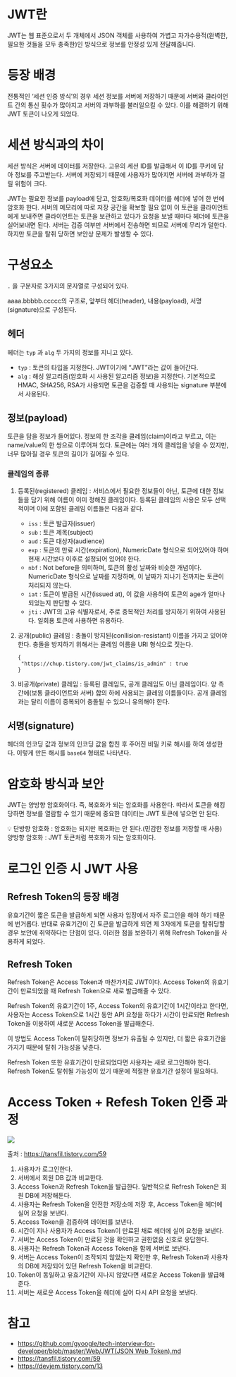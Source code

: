 # JWT란

JWT는 웹 표준으로서 두 개체에서 JSON 객체를 사용하여 가볍고 자가수용적(완벽한, 필요한 것들을 모두 충족한)인 방식으로 정보를 안정성 있게 전달해줍니다.

# 등장 배경

전통적인 ‘세션 인증 방식’의 경우 세션 정보를 서버에 저장하기 때문에 서버와 클라이언트 간의 통신 횟수가 많아지고 서버의 과부하를 불러일으킬 수 있다. 이를 해결하기 위해 JWT 토큰이 나오게 되었다.

# 세션 방식과의 차이

세션 방식은 서버에 데이터를 저장한다. 고유의 세션 ID를 발급해서 이 ID를 쿠키에 담아 정보를 주고받는다. 서버에 저장되기 때문에 사용자가 많아지면 서버에 과부하가 걸릴 위험이 크다.

JWT는 필요한 정보를 payload에 담고, 암호화/복호화 데이터를 헤더에 넣어 한 번에 암호화 한다. 서버의 메모리에 따로 저장 공간을 확보할 필요 없이 이 토큰을 클라이언트에게 보내주면 클라이언트는 토큰을 보관하고 있다가 요청을 보낼 때마다 헤더에 토큰을 실어보내면 된다. 서버는 검증 여부만 서버에서 전송하면 되므로 서버에 무리가 덜한다. 하지만 토큰을 탈취 당하면 보안상 문제가 발생할 수 있다.

# 구성요소

`.` 을 구분자로 3가지의 문자열로 구성되어 있다.

aaaa.bbbbb.ccccc의 구조로, 앞부터 헤더(header), 내용(payload), 서명(signature)으로 구성된다.

## 헤더

헤더는 `typ` 과 `alg` 두 가지의 정보를 지니고 있다.

- `typ` : 토큰의 타입을 지정한다. JWT이기에 “JWT”라는 값이 들어간다.
- `alg` : 해싱 알고리즘(암호화 시 사용된 알고리즘 정보)을 지정한다. 기본적으로 HMAC, SHA256, RSA가 사용되면 토큰을 검증할 때 사용되는 signature 부분에서 사용된다.

## 정보(payload)

토큰을 담을 정보가 들어있다. 정보의 한 조각을 클레임(claim)이라고 부르고, 이는 name/value의 한 쌍으로 이루어져 있다. 토큰에는 여러 개의 클레임을 넣을 수 있지만, 너무 많아질 경우 토큰의 길이가 길어질 수 있다.

### 클레임의 종류

1. 등록된(registered) 클레임 : 서비스에서 필요한 정보들이 아닌, 토큰에 대한 정보들을 담기 위해 이름이 이미 정해진 클레임이다. 등록된 클레임의 사용은 모두 선택적이며 이에 포함된 클레임 이름들은 다음과 같다.
   - `iss` : 토큰 발급자(issuer)
   - `sub` : 토큰 제목(subject)
   - `aud` : 토큰 대상자(audience)
   - `exp` : 토큰의 만료 시간(expiration), NumericDate 형식으로 되어있어야 하며 현재 시간보다 이후로 설정되어 있어야 한다.
   - `nbf` : Not before을 의미하며, 토큰의 활성 날짜와 비슷한 개념이다. NumericDate 형식으로 날짜를 지정하며, 이 날짜가 지나기 전까지는 토큰이 처리되지 않는다.
   - `iat` : 토큰이 발급된 시간(issued at), 이 값을 사용하여 토큰의 age가 얼마나 되었는지 판단할 수 있다.
   - `jti` : JWT의 고유 식별자로서, 주로 중복적인 처리를 방지하기 위하여 사용된다. 일회용 토큰에 사용하면 유용하다.
2. 공개(public) 클레임 : 충돌이 방지된(conllision-resistant) 이름을 가지고 있어야 한다. 충돌을 방지하기 위해서는 클레임 이름을 URI 형식으로 짓는다.

   ```
   {
   	"https://chup.tistory.com/jwt_claims/is_admin" : true
   }
   ```

3. 비공개(private) 클레임 : 등록된 클레임도, 공개 클레임도 아닌 클레임이다. 양 측 간에(보통 클라이언트와 서버) 합의 하에 사용되는 클레임 이름들이다. 공개 클레임과는 달리 이름이 중복되어 충돌될 수 있으니 유의해야 한다.

## 서명(signature)

헤더의 인코딩 값과 정보의 인코딩 값을 합친 후 주어진 비밀 키로 해시를 하여 생성한다. 이렇게 만든 해시를 `base64` 형태로 나타낸다.

# 암호화 방식과 보안

JWT는 양방향 암호화이다. 즉, 복호화가 되는 암호화를 사용한다. 따라서 토큰을 해킹당하면 정보를 열람할 수 있기 때문에 중요한 데이터는 JWT 토큰에 넣으면 안 된다.

<aside>
💡 단방향 암호화 : 암호화는 되지만 복호화는 안 된다.(민감한 정보를 저장할 때 사용)
양방향 암호화 : JWT 토큰처럼 복호화가 되는 암호화이다.

</aside>

# 로그인 인증 시 JWT 사용

## Refresh Token의 등장 배경

유효기간이 짧은 토큰을 발급하게 되면 사용자 입장에서 자주 로그인을 해야 하기 때문에 번거롭다. 반대로 유효기간이 긴 토큰을 발급하게 되면 제 3자에게 토큰을 탈취당할 경우 보안에 취약하다는 단점이 있다. 이러한 점을 보완하기 위해 Refresh Token을 사용하게 되었다.

## Refresh Token

Refresh Token은 Access Token과 마찬가지로 JWT이다. Access Token의 유효기간이 만료되었을 때 Refresh Token으로 새로 발급해줄 수 있다.

Refresh Token의 유효기간이 1주, Access Token의 유효기간이 1시간이라고 한다면, 사용자는 Access Token으로 1시간 동안 API 요청을 하다가 시간이 만료되면 Refresh Token을 이용하여 새로운 Access Token을 발급해준다.

이 방법도 Access Token이 탈취당하면 정보가 유출될 수 있지만, 더 짧은 유효기간을 가지기 때문에 탈취 가능성을 낮춘다.

Refresh Token 또한 유효기간이 만료되었다면 사용자는 새로 로그인해야 한다. Refresh Token도 탈취될 가능성이 있기 때문에 적절한 유효기간 설정이 필요하다.

# Access Token + Refesh Token 인증 과정

![](https://github.com/user-attachments/assets/3d3d818c-6492-4f48-8302-9f19ba3f40f7)

출처 : https://tansfil.tistory.com/59

1. 사용자가 로그인한다.
2. 서버에서 회원 DB 값과 비교한다.
3. Access Token과 Refresh Token을 발급한다. 일반적으로 Refresh Token은 회원 DB에 저장해둔다.
4. 사용자는 Refresh Token을 안전한 저장소에 저장 후, Access Token을 헤더에 실어 요청을 보낸다.
5. Access Token을 검증하여 데이터를 보낸다.
6. 시간이 지나 사용자가 Access Token이 만료된 채로 헤더에 실어 요청을 보낸다.
7. 서버는 Access Token이 만료된 것을 확인하고 권한없음 신호로 응답한다.
8. 사용자는 Refresh Token과 Access Token을 함께 서버로 보낸다.
9. 서버는 Access Token이 조작되지 않았는지 확인한 후, Refresh Token과 사용자의 DB에 저장되어 있던 Refresh Token을 비교한다.
10. Token이 동일하고 유효기간이 지나지 않았다면 새로운 Access Token을 발급해준다.
11. 서버는 새로운 Access Token을 헤더에 실어 다시 API 요청을 보낸다.

# 참고

- [https://github.com/gyoogle/tech-interview-for-developer/blob/master/Web/JWT(JSON Web Token).md](<https://github.com/gyoogle/tech-interview-for-developer/blob/master/Web/JWT(JSON%20Web%20Token).md>)
- https://tansfil.tistory.com/59
- https://devjem.tistory.com/13
